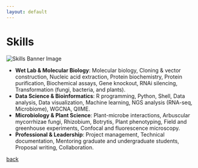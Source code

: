 ```yaml
---
layout: default
---
```


# Skills

![Skills Banner Image](../Img_D/skills_banner.jpg)

*   **Wet Lab & Molecular Biology**: Molecular biology, Cloning & vector construction, Nucleic acid extraction, Protein biochemistry, Protein purification, Biochemical assays, Gene knockout, RNAi silencing, Transformation (fungi, bacteria, and plants).
*   **Data Science & Bioinformatics**: R programming, Python, Shell, Data analysis, Data visualization, Machine learning, NGS analysis (RNA-seq, Microbiome), WGCNA, QIIME.
*   **Microbiology & Plant Science**: Plant-microbe interactions, Arbuscular mycorrhizae fungi, Rhizobium, Botrytis, Plant phenotyping, Field and greenhouse experiments, Confocal and fluorescence microscopy.
*   **Professional & Leadership**: Project management, Technical documentation, Mentoring graduate and undergraduate students, Proposal writing, Collaboration.

[back](./)
